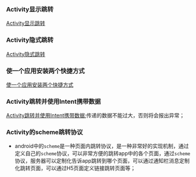 ### Activity显示跳转
[Activity显示跳转](https://github.com/ningbaoqi/Activity/blob/master/app/src/main/java/com/shop/ningbaoqi/activity/SecondActivity.java)
### Activity隐式跳转
[Activity隐式跳转](https://github.com/ningbaoqi/Activity/commit/59616524ec93ea7ec6e96f38b9af655cf414f35d)
### 使一个应用安装两个快捷方式
[使一个应用安装两个快捷方式](https://github.com/ningbaoqi/Activity/commit/eb5648f61a5fe4c74631e73e2d52e0f070e1f4be)
### Activity跳转并使用Intent携带数据
[Activity跳转并使用Intent携带数据](https://github.com/ningbaoqi/Activity/commit/ee2377affa56c214b3590d50464f4139dff39e54);传递的数据不能过大，否则将会报出异常；
### Activity的scheme跳转协议
+ android中的`scheme`是一种页面内跳转协议，是一种非常好的实现机制，通过定义自己的`scheme`协议，可以非常方便的跳转app中的各个页面，通过`scheme`协议，服务器可以定制化告诉app跳转到哪个页面，可以通过通知栏消息定制化跳转页面，可以通过H5页面定义链接跳转页面等；
